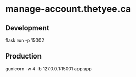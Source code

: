 # manage-account.thetyee.ca

## Development

flask run -p 15002 

## Production

gunicorn -w 4 -b 127.0.0.1:15001 app:app